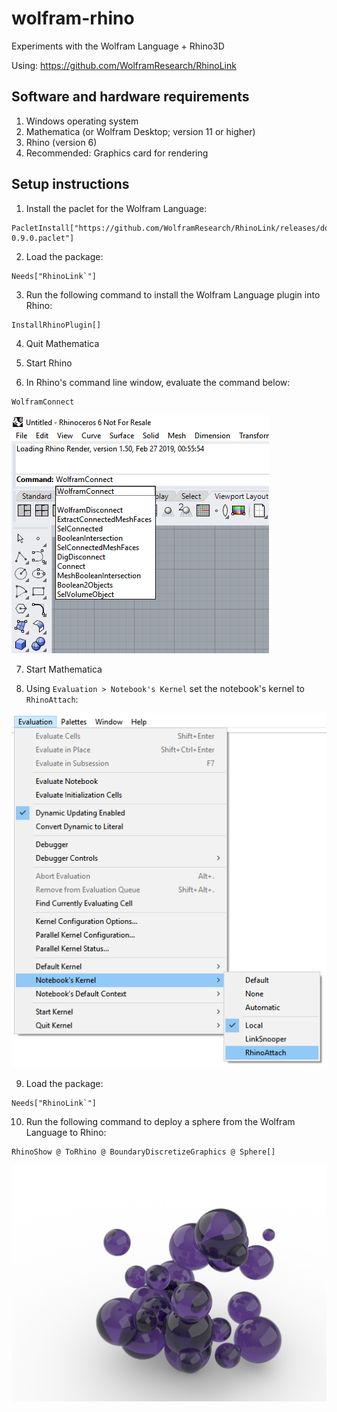 # wolfram-rhino
Experiments with the Wolfram Language + Rhino3D

Using: https://github.com/WolframResearch/RhinoLink

## Software and hardware requirements

1. Windows operating system
2. Mathematica (or Wolfram Desktop; version 11 or higher)
3. Rhino (version 6)
4. Recommended: Graphics card for rendering

## Setup instructions

1. Install the paclet for the Wolfram Language:
```
PacletInstall["https://github.com/WolframResearch/RhinoLink/releases/download/v0.9/RhinoLink-0.9.0.paclet"]
```

2. Load the package:
```
Needs["RhinoLink`"]
```

3. Run the following command to install the Wolfram Language plugin into Rhino:
```
InstallRhinoPlugin[]
```

4. Quit Mathematica

5. Start Rhino

6. In Rhino's command line window, evaluate the command below:
```
WolframConnect
```
![rhino](https://github.com/arnoudbuzing/wolfram-rhino/blob/master/setup-01.png "rhino")

7. Start Mathematica

8. Using `Evaluation > Notebook's Kernel` set the notebook's kernel to `RhinoAttach`:

![menu](https://github.com/arnoudbuzing/wolfram-rhino/blob/master/setup-02.png "menu")

9. Load the package:
```
Needs["RhinoLink`"]
```

10. Run the following command to deploy a sphere from the Wolfram Language to Rhino:
```
RhinoShow @ ToRhino @ BoundaryDiscretizeGraphics @ Sphere[]
```

![spheres][spheres]

[spheres]: https://github.com/arnoudbuzing/wolfram-rhino/blob/master/spheres-01.jpg "spheres"
